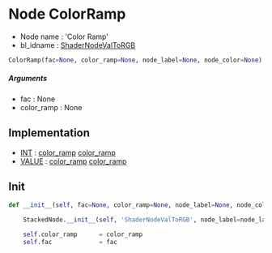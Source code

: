 # Node ColorRamp

- Node name : 'Color Ramp'
- bl_idname : [ShaderNodeValToRGB](https://docs.blender.org/api/current/bpy.types.ShaderNodeValToRGB.html)


``` python
ColorRamp(fac=None, color_ramp=None, node_label=None, node_color=None)
```
##### Arguments

- fac : None
- color_ramp : None

## Implementation

- [INT](/docs/GeoNodes/INT.md) : [color_ramp](/docs/GeoNodes/INT.md#color_ramp) [color_ramp](/docs/GeoNodes/INT.md#color_ramp)
- [VALUE](/docs/GeoNodes/VALUE.md) : [color_ramp](/docs/GeoNodes/VALUE.md#color_ramp) [color_ramp](/docs/GeoNodes/VALUE.md#color_ramp)

## Init

``` python
def __init__(self, fac=None, color_ramp=None, node_label=None, node_color=None):

    StackedNode.__init__(self, 'ShaderNodeValToRGB', node_label=node_label, node_color=node_color)

    self.color_ramp      = color_ramp
    self.fac             = fac
```
